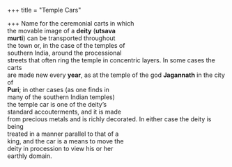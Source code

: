 +++
title = "Temple Cars"

+++
Name for the ceremonial carts in which  
the movable image of a **deity** (**utsava**  
**murti**) can be transported throughout  
the town or, in the case of the temples of  
southern India, around the processional  
streets that often ring the temple in concentric layers. In some cases the carts  
are made new every **year**, as at the temple of the god **Jagannath** in the city of  
**Puri**; in other cases (as one finds in  
many of the southern Indian temples)  
the temple car is one of the deity’s  
standard accouterments, and it is made  
from precious metals and is richly decorated. In either case the deity is being  
treated in a manner parallel to that of a  
king, and the car is a means to move the  
deity in procession to view his or her  
earthly domain.